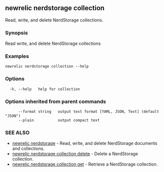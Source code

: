 ## newrelic nerdstorage collection

Read, write, and delete NerdStorage collections.

### Synopsis

Read write, and delete NerdStorage collections

### Examples

```
newrelic nerdstorage collection --help
```

### Options

```
  -h, --help   help for collection
```

### Options inherited from parent commands

```
      --format string   output text format [YAML, JSON, Text] (default "JSON")
      --plain           output compact text
```

### SEE ALSO

* [newrelic nerdstorage](newrelic_nerdstorage.md)	 - Read, write, and delete NerdStorage documents and collections.
* [newrelic nerdstorage collection delete](newrelic_nerdstorage_collection_delete.md)	 - Delete a NerdStorage collection.
* [newrelic nerdstorage collection get](newrelic_nerdstorage_collection_get.md)	 - Retrieve a NerdStorage collection.

